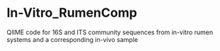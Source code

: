 # In-Vitro_RumenComp
QIIME code for 16S and ITS community sequences from in-vitro rumen systems and a corresponding in-vivo sample
